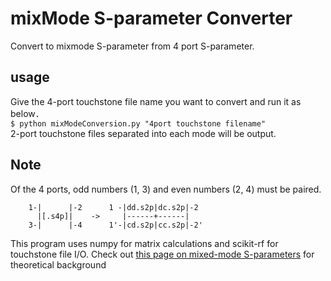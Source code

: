 # mixMode S-parameter Converter
Convert to mixmode S-parameter from 4 port S-parameter.

## usage
Give the 4-port touchstone file name you want to convert and run it as below．  
`$ python mixModeConversion.py "4port touchstone filename"`  
2-port touchstone files separated into each mode will be output.
## Note
Of the 4 ports, odd numbers (1, 3) and even numbers (2, 4) must be paired.  
```
    1-|      |-2      1 -|dd.s2p|dc.s2p|-2
      |[.s4p]|    ->     |------+------|
    3-|      |-4      1'-|cd.s2p|cc.s2p|-2'
```

This program uses numpy for matrix calculations and scikit-rf for touchstone file I/O.
Check out [this page on mixed-mode S-parameters](http://ushi.ml/tools/mix.html) for theoretical background